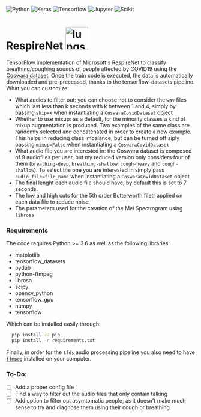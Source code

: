 ![Python](https://img.shields.io/badge/Python-3776AB?style=for-the-badge&logo=python&logoColor=white)
![Keras](https://img.shields.io/badge/Keras-D00000?style=for-the-badge&logo=Keras&logoColor=white)
![Tensorflow](https://img.shields.io/badge/TensorFlow-FF6F00?style=for-the-badge&logo=TensorFlow&logoColor=white)
![Jupyter](https://img.shields.io/badge/Jupyter-F37626.svg?&style=for-the-badge&logo=Jupyter&logoColor=white)
![Scikit](https://img.shields.io/badge/scikit_learn-F7931E?style=for-the-badge&logo=scikit-learn&logoColor=white)


# RespireNet <img width="60" alt="lungs icon" src="https://github.com/mwritescode/RespireNet/blob/main/assets/imgs/lungs-img.png">
TensorFlow implementation of Microsoft's RespireNet to classify breathing/coughing sounds of people affected by COVID19 using the [Coswara dataset](https://github.com/iiscleap/Coswara-Data). Once the train code is executed, the data is automatically downloaded and pre-precessed, thanks to the tensorflow-datasets pipeline. What you can customize:
* What audios to filter out: you can choose not to consider the `wav` files which last less than k seconds with k between 1 and 4, simply by passing `skip=k` when instantiating a `CoswaraCovidDataset` object
* Whether to use mixup: as a default, for the minority classes a kind of mixup augmentation is produced. Two examples of the same class are randomly selected and concatenated in order to create a new example. This helps in reducing class imbalance, but can be turned off siply passing `mixup=False` when instantiating a `CoswaraCovidDataset`
* What audio file you are interested in: the Coswara dataset is composed of 9 audiofiles per user, but my reduced version only considers four of them (`breathing-deep`, `breathing-shallow`, `cough-heavy` and `cough-shallow`). To select the one you are interested in simply pass `audio_file=file_name` when instantiating a `CoswaraCovidDataset` object
* The final lenght each audio file should have, by default this is set to 7 seconds.
* The low and high cuts for the 5th order Butterworth filetr applied on each data file to reduce noise
* The parameters used for the creation of the Mel Spectrogram using `librosa`

### Requirements
The code requires Python >= 3.6 as well as the following libraries:
* matplotlib
* tensorflow_datasets
* pydub
* python-ffmpeg
* librosa
* scipy
* opencv_python
* tensorflow_gpu
* numpy
* tensorflow

Which can be installed easily through:
```sh
  pip install -U pip
  pip install -r requirements.txt
  ```
  
Finally, in order for the `tfds` audio processing pipeline you also need to have [`ffmpeg`](https://www.ffmpeg.org/) installed on your computer.

### To-Do:
- [ ] Add a proper config file
- [ ] Find a way to filter out the audio files that only contain talking
- [ ] Add option to filter out asymtomatic people, as it doesn't make much sense to try and diagnose them using their cough or breathing
